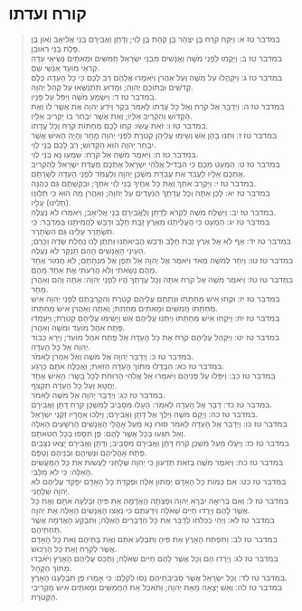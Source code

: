 # קורח ועדתו

> במדבר טז א: וַיִּקַּח קֹרַח בֶּן יִצְהָר בֶּן קְהָת בֶּן לֵוִי; וְדָתָן וַאֲבִירָם בְּנֵי אֱלִיאָב וְאוֹן בֶּן פֶּלֶת בְּנֵי רְאוּבֵן.  
> במדבר טז ב: וַיָּקֻמוּ לִפְנֵי מֹשֶׁה וַאֲנָשִׁים מִבְּנֵי יִשְׂרָאֵל חֲמִשִּׁים וּמָאתָיִם נְשִׂיאֵי עֵדָה קְרִאֵי מוֹעֵד אַנְשֵׁי שֵׁם.  
> במדבר טז ג: וַיִּקָּהֲלוּ עַל מֹשֶׁה וְעַל אַהֲרֹן וַיֹּאמְרוּ אֲלֵהֶם רַב לָכֶם כִּי כָל הָעֵדָה כֻּלָּם קְדֹשִׁים וּבְתוֹכָם יְהוָה; וּמַדּוּעַ תִּתְנַשְּׂאוּ עַל קְהַל יְהוָה.  
> במדבר טז ד: וַיִּשְׁמַע מֹשֶׁה וַיִּפֹּל עַל פָּנָיו.  
> במדבר טז ה: וַיְדַבֵּר אֶל קֹרַח וְאֶל כָּל עֲדָתוֹ לֵאמֹר בֹּקֶר וְיֹדַע יְהוָה אֶת אֲשֶׁר לוֹ וְאֶת הַקָּדוֹשׁ וְהִקְרִיב אֵלָיו; וְאֵת אֲשֶׁר יִבְחַר בּוֹ יַקְרִיב אֵלָיו.  
> במדבר טז ו: זֹאת עֲשׂוּ:  קְחוּ לָכֶם מַחְתּוֹת קֹרַח וְכָל עֲדָתוֹ.  
> במדבר טז ז: וּתְנוּ בָהֵן אֵשׁ וְשִׂימוּ עֲלֵיהֶן קְטֹרֶת לִפְנֵי יְהוָה מָחָר וְהָיָה הָאִישׁ אֲשֶׁר יִבְחַר יְהוָה הוּא הַקָּדוֹשׁ; רַב לָכֶם בְּנֵי לֵוִי.  
> במדבר טז ח: וַיֹּאמֶר מֹשֶׁה אֶל קֹרַח:  שִׁמְעוּ נָא בְּנֵי לֵוִי.  
> במדבר טז ט: הַמְעַט מִכֶּם כִּי הִבְדִּיל אֱלֹהֵי יִשְׂרָאֵל אֶתְכֶם מֵעֲדַת יִשְׂרָאֵל לְהַקְרִיב אֶתְכֶם אֵלָיו לַעֲבֹד אֶת עֲבֹדַת מִשְׁכַּן יְהוָה וְלַעֲמֹד לִפְנֵי הָעֵדָה לְשָׁרְתָם.  
> במדבר טז י: וַיַּקְרֵב אֹתְךָ וְאֶת כָּל אַחֶיךָ בְנֵי לֵוִי אִתָּךְ; וּבִקַּשְׁתֶּם גַּם כְּהֻנָּה.  
> במדבר טז יא: לָכֵן אַתָּה וְכָל עֲדָתְךָ הַנֹּעָדִים עַל יְהוָה; וְאַהֲרֹן מַה הוּא כִּי תַלִּונוּ (תַלִּינוּ) עָלָיו.  
> במדבר טז יב: וַיִּשְׁלַח מֹשֶׁה לִקְרֹא לְדָתָן וְלַאֲבִירָם בְּנֵי אֱלִיאָב; וַיֹּאמְרוּ לֹא נַעֲלֶה.  
> במדבר טז יג: הַמְעַט כִּי הֶעֱלִיתָנוּ מֵאֶרֶץ זָבַת חָלָב וּדְבַשׁ לַהֲמִיתֵנוּ בַּמִּדְבָּר:  כִּי תִשְׂתָּרֵר עָלֵינוּ גַּם הִשְׂתָּרֵר.  
> במדבר טז יד: אַף לֹא אֶל אֶרֶץ זָבַת חָלָב וּדְבַשׁ הֲבִיאֹתָנוּ וַתִּתֶּן לָנוּ נַחֲלַת שָׂדֶה וָכָרֶם; הַעֵינֵי הָאֲנָשִׁים הָהֵם תְּנַקֵּר לֹא נַעֲלֶה.  
> במדבר טז טו: וַיִּחַר לְמֹשֶׁה מְאֹד וַיֹּאמֶר אֶל יְהוָה אַל תֵּפֶן אֶל מִנְחָתָם; לֹא חֲמוֹר אֶחָד מֵהֶם נָשָׂאתִי וְלֹא הֲרֵעֹתִי אֶת אַחַד מֵהֶם.  
> במדבר טז טז: וַיֹּאמֶר מֹשֶׁה אֶל קֹרַח אַתָּה וְכָל עֲדָתְךָ הֱיוּ לִפְנֵי יְהוָה:  אַתָּה וָהֵם וְאַהֲרֹן מָחָר.  
> במדבר טז יז: וּקְחוּ אִישׁ מַחְתָּתוֹ וּנְתַתֶּם עֲלֵיהֶם קְטֹרֶת וְהִקְרַבְתֶּם לִפְנֵי יְהוָה אִישׁ מַחְתָּתוֹ חֲמִשִּׁים וּמָאתַיִם מַחְתֹּת; וְאַתָּה וְאַהֲרֹן אִישׁ מַחְתָּתוֹ.  
> במדבר טז יח: וַיִּקְחוּ אִישׁ מַחְתָּתוֹ וַיִּתְּנוּ עֲלֵיהֶם אֵשׁ וַיָּשִׂימוּ עֲלֵיהֶם קְטֹרֶת; וַיַּעַמְדוּ פֶּתַח אֹהֶל מוֹעֵד וּמֹשֶׁה וְאַהֲרֹן.  
> במדבר טז יט: וַיַּקְהֵל עֲלֵיהֶם קֹרַח אֶת כָּל הָעֵדָה אֶל פֶּתַח אֹהֶל מוֹעֵד; וַיֵּרָא כְבוֹד יְהוָה אֶל כָּל הָעֵדָה.  
> במדבר טז כ: וַיְדַבֵּר יְהוָה אֶל מֹשֶׁה וְאֶל אַהֲרֹן לֵאמֹר.  
> במדבר טז כא: הִבָּדְלוּ מִתּוֹךְ הָעֵדָה הַזֹּאת; וַאֲכַלֶּה אֹתָם כְּרָגַע.  
> במדבר טז כב: וַיִּפְּלוּ עַל פְּנֵיהֶם וַיֹּאמְרוּ אֵל אֱלֹהֵי הָרוּחֹת לְכָל בָּשָׂר:  הָאִישׁ אֶחָד יֶחֱטָא וְעַל כָּל הָעֵדָה תִּקְצֹף.  
> במדבר טז כג: וַיְדַבֵּר יְהוָה אֶל מֹשֶׁה לֵּאמֹר.  
> במדבר טז כד: דַּבֵּר אֶל הָעֵדָה לֵאמֹר:  הֵעָלוּ מִסָּבִיב לְמִשְׁכַּן קֹרַח דָּתָן וַאֲבִירָם.  
> במדבר טז כה: וַיָּקָם מֹשֶׁה וַיֵּלֶךְ אֶל דָּתָן וַאֲבִירָם; וַיֵּלְכוּ אַחֲרָיו זִקְנֵי יִשְׂרָאֵל.  
> במדבר טז כו: וַיְדַבֵּר אֶל הָעֵדָה לֵאמֹר סוּרוּ נָא מֵעַל אָהֳלֵי הָאֲנָשִׁים הָרְשָׁעִים הָאֵלֶּה וְאַל תִּגְּעוּ בְּכָל אֲשֶׁר לָהֶם:  פֶּן תִּסָּפוּ בְּכָל חַטֹּאתָם.  
> במדבר טז כז: וַיֵּעָלוּ מֵעַל מִשְׁכַּן קֹרַח דָּתָן וַאֲבִירָם מִסָּבִיב; וְדָתָן וַאֲבִירָם יָצְאוּ נִצָּבִים פֶּתַח אָהֳלֵיהֶם וּנְשֵׁיהֶם וּבְנֵיהֶם וְטַפָּם.  
> במדבר טז כח: וַיֹּאמֶר מֹשֶׁה בְּזֹאת תֵּדְעוּן כִּי יְהוָה שְׁלָחַנִי לַעֲשׂוֹת אֵת כָּל הַמַּעֲשִׂים הָאֵלֶּה:  כִּי לֹא מִלִּבִּי.  
> במדבר טז כט: אִם כְּמוֹת כָּל הָאָדָם יְמֻתוּן אֵלֶּה וּפְקֻדַּת כָּל הָאָדָם יִפָּקֵד עֲלֵיהֶם לֹא יְהוָה שְׁלָחָנִי.  
> במדבר טז ל: וְאִם בְּרִיאָה יִבְרָא יְהוָה וּפָצְתָה הָאֲדָמָה אֶת פִּיהָ וּבָלְעָה אֹתָם וְאֶת כָּל אֲשֶׁר לָהֶם וְיָרְדוּ חַיִּים שְׁאֹלָה וִידַעְתֶּם כִּי נִאֲצוּ הָאֲנָשִׁים הָאֵלֶּה אֶת יְהוָה.  
> במדבר טז לא: וַיְהִי כְּכַלֹּתוֹ לְדַבֵּר אֵת כָּל הַדְּבָרִים הָאֵלֶּה; וַתִּבָּקַע הָאֲדָמָה אֲשֶׁר תַּחְתֵּיהֶם.  
> במדבר טז לב: וַתִּפְתַּח הָאָרֶץ אֶת פִּיהָ וַתִּבְלַע אֹתָם וְאֶת בָּתֵּיהֶם וְאֵת כָּל הָאָדָם אֲשֶׁר לְקֹרַח וְאֵת כָּל הָרְכוּשׁ.  
> במדבר טז לג: וַיֵּרְדוּ הֵם וְכָל אֲשֶׁר לָהֶם חַיִּים שְׁאֹלָה; וַתְּכַס עֲלֵיהֶם הָאָרֶץ וַיֹּאבְדוּ מִתּוֹךְ הַקָּהָל.  
> במדבר טז לד: וְכָל יִשְׂרָאֵל אֲשֶׁר סְבִיבֹתֵיהֶם נָסוּ לְקֹלָם:  כִּי אָמְרוּ פֶּן תִּבְלָעֵנוּ הָאָרֶץ.  
> במדבר טז לה: וְאֵשׁ יָצְאָה מֵאֵת יְהוָה; וַתֹּאכַל אֵת הַחֲמִשִּׁים וּמָאתַיִם אִישׁ מַקְרִיבֵי הַקְּטֹרֶת.   
 


